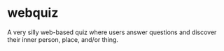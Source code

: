 webquiz
=======

A very silly web-based quiz where users answer questions and discover their inner person, place, and/or thing.
